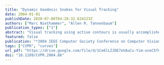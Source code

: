 ```yaml
---
title: "Dynamic Geodesic Snakes for Visual Tracking"
date: 2004-01-01
publishDate: 2020-07-08T04:28:32.624123Z
authors: ["Marc Niethammer", "Allen R. Tannenbaum"]
publication_types: ["1"]
abstract: "Visual tracking using active contours is usually accomplished in a static framework. The active contour tracks the object of interest in a given frame of an image sequence, and then a subsequent prediction step ensures good initial placement for the next frame. This approach is unnatural; the curve evolution gets decoupled from the actual dynamics of the objects to be tracked. True dynamic approaches exist, all being marker particle based, and thus prone to the shortcomings of such particle-based implementations. In particular, topological changes are not handled naturally in this framework. The now ”classical” level set approach is tailored for codimension one evolutions. However, dynamic curve evolution is at least of codimension two. We propose a natural, efficient, level set based approach for dynamic curve evolution which removes the artificial separation of segmentation and prediction, while retaining all the desirable properties of level set formulations. This is based on a new energy minimization functional which for the first time puts dynamics into the geodesic active contour framework."
featured: false
publication: "*2004 IEEE Computer Society Conference on Computer Vision and Pattern Recognition (CVPR 2004), with CD-ROM, 27 June - 2 July 2004, Washington, DC, USA*"
tags: ["CVPR", "curves"]
url_pdf: "https://drive.google.com/file/d/1Ce6lLZJDE7eVAuCu-Yim-ozeC5fOV2Vd"
doi: "10.1109/CVPR.2004.86"
---
```


